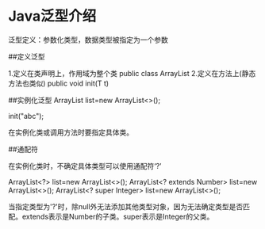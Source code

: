 ﻿# Java泛型介绍

泛型定义：参数化类型，数据类型被指定为一个参数

##定义泛型

1.定义在类声明上，作用域为整个类
public class ArrayList<T>
2.定义在方法上(静态方法也类似)
public <T> void init(T t) 

##实例化泛型
ArrayList<String> list=new ArrayList<>();

init("abc");

在实例化类或调用方法时要指定具体类。

##通配符

在实例化类时，不确定具体类型可以使用通配符‘?’

ArrayList<?> list=new ArrayList<>();
ArrayList<? extends Number> list=new ArrayList<>();
ArrayList<? super Integer> list=new ArrayList<>();

当指定类型为'?'时，除null外无法添加其他类型对象，因为无法确定类型是否匹配。extends表示是Number的子类。super表示是Integer的父类。



